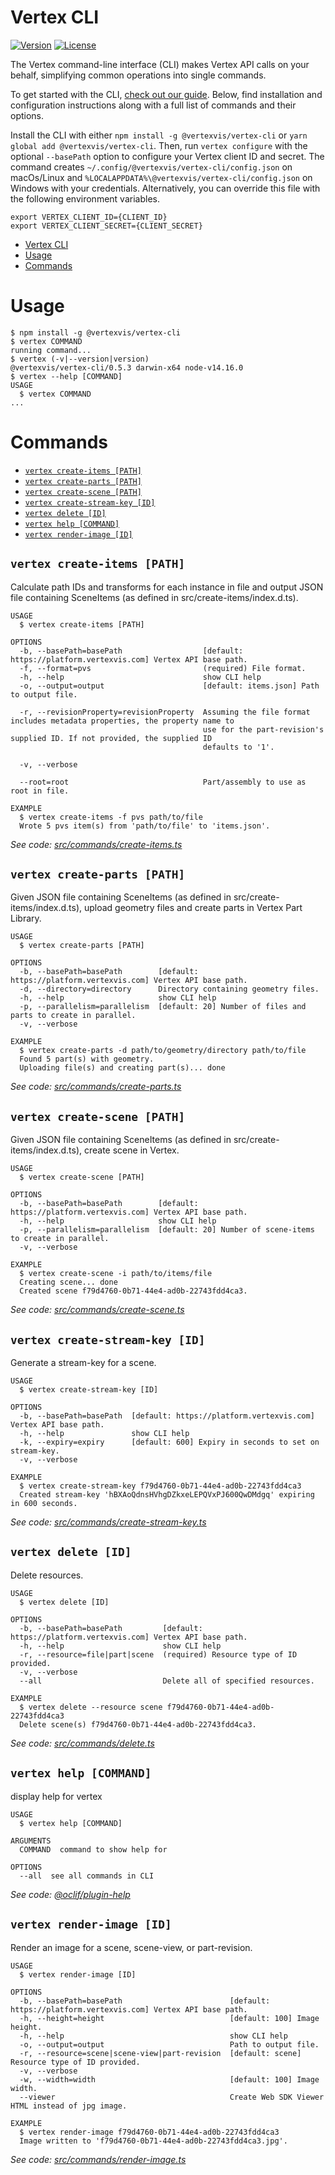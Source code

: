 # Vertex CLI

[![Version](https://img.shields.io/npm/v/@vertexvis/vertex-cli.svg)](https://www.npmjs.com/package/@vertexvis/vertex-cli)
[![License](https://img.shields.io/npm/l/@vertexvis/vertex-cli.svg)](https://github.com/Vertexvis/vertex-cli/blob/master/LICENSE)

The Vertex command-line interface (CLI) makes Vertex API calls on your behalf, simplifying common operations into single commands.

To get started with the CLI, [check out our guide](https://developer.vertexvis.com/docs/guides/import-data). Below, find installation and configuration instructions along with a full list of commands and their options. 

Install the CLI with either `npm install -g @vertexvis/vertex-cli` or `yarn global add @vertexvis/vertex-cli`. Then, run `vertex configure` with the optional `--basePath` option to configure your Vertex client ID and secret. The command creates `~/.config/@vertexvis/vertex-cli/config.json` on macOs/Linux and `%LOCALAPPDATA%\@vertexvis/vertex-cli/config.json` on Windows with your credentials. Alternatively, you can override this file with the following environment variables. 

```shell
export VERTEX_CLIENT_ID={CLIENT_ID}
export VERTEX_CLIENT_SECRET={CLIENT_SECRET}
```

<!-- toc -->
* [Vertex CLI](#vertex-cli)
* [Usage](#usage)
* [Commands](#commands)
<!-- tocstop -->

# Usage

<!-- usage -->
```sh-session
$ npm install -g @vertexvis/vertex-cli
$ vertex COMMAND
running command...
$ vertex (-v|--version|version)
@vertexvis/vertex-cli/0.5.3 darwin-x64 node-v14.16.0
$ vertex --help [COMMAND]
USAGE
  $ vertex COMMAND
...
```
<!-- usagestop -->

# Commands

<!-- commands -->
* [`vertex create-items [PATH]`](#vertex-create-items-path)
* [`vertex create-parts [PATH]`](#vertex-create-parts-path)
* [`vertex create-scene [PATH]`](#vertex-create-scene-path)
* [`vertex create-stream-key [ID]`](#vertex-create-stream-key-id)
* [`vertex delete [ID]`](#vertex-delete-id)
* [`vertex help [COMMAND]`](#vertex-help-command)
* [`vertex render-image [ID]`](#vertex-render-image-id)

## `vertex create-items [PATH]`

Calculate path IDs and transforms for each instance in file and output JSON file containing SceneItems (as defined in src/create-items/index.d.ts).

```
USAGE
  $ vertex create-items [PATH]

OPTIONS
  -b, --basePath=basePath                  [default: https://platform.vertexvis.com] Vertex API base path.
  -f, --format=pvs                         (required) File format.
  -h, --help                               show CLI help
  -o, --output=output                      [default: items.json] Path to output file.

  -r, --revisionProperty=revisionProperty  Assuming the file format includes metadata properties, the property name to
                                           use for the part-revision's supplied ID. If not provided, the supplied ID
                                           defaults to '1'.

  -v, --verbose

  --root=root                              Part/assembly to use as root in file.

EXAMPLE
  $ vertex create-items -f pvs path/to/file
  Wrote 5 pvs item(s) from 'path/to/file' to 'items.json'.
```

_See code: [src/commands/create-items.ts](https://github.com/Vertexvis/vertex-cli/blob/v0.5.3/src/commands/create-items.ts)_

## `vertex create-parts [PATH]`

Given JSON file containing SceneItems (as defined in src/create-items/index.d.ts), upload geometry files and create parts in Vertex Part Library.

```
USAGE
  $ vertex create-parts [PATH]

OPTIONS
  -b, --basePath=basePath        [default: https://platform.vertexvis.com] Vertex API base path.
  -d, --directory=directory      Directory containing geometry files.
  -h, --help                     show CLI help
  -p, --parallelism=parallelism  [default: 20] Number of files and parts to create in parallel.
  -v, --verbose

EXAMPLE
  $ vertex create-parts -d path/to/geometry/directory path/to/file
  Found 5 part(s) with geometry.
  Uploading file(s) and creating part(s)... done
```

_See code: [src/commands/create-parts.ts](https://github.com/Vertexvis/vertex-cli/blob/v0.5.3/src/commands/create-parts.ts)_

## `vertex create-scene [PATH]`

Given JSON file containing SceneItems (as defined in src/create-items/index.d.ts), create scene in Vertex.

```
USAGE
  $ vertex create-scene [PATH]

OPTIONS
  -b, --basePath=basePath        [default: https://platform.vertexvis.com] Vertex API base path.
  -h, --help                     show CLI help
  -p, --parallelism=parallelism  [default: 20] Number of scene-items to create in parallel.
  -v, --verbose

EXAMPLE
  $ vertex create-scene -i path/to/items/file
  Creating scene... done
  Created scene f79d4760-0b71-44e4-ad0b-22743fdd4ca3.
```

_See code: [src/commands/create-scene.ts](https://github.com/Vertexvis/vertex-cli/blob/v0.5.3/src/commands/create-scene.ts)_

## `vertex create-stream-key [ID]`

Generate a stream-key for a scene.

```
USAGE
  $ vertex create-stream-key [ID]

OPTIONS
  -b, --basePath=basePath  [default: https://platform.vertexvis.com] Vertex API base path.
  -h, --help               show CLI help
  -k, --expiry=expiry      [default: 600] Expiry in seconds to set on stream-key.
  -v, --verbose

EXAMPLE
  $ vertex create-stream-key f79d4760-0b71-44e4-ad0b-22743fdd4ca3
  Created stream-key 'hBXAoQdnsHVhgDZkxeLEPQVxPJ600QwDMdgq' expiring in 600 seconds.
```

_See code: [src/commands/create-stream-key.ts](https://github.com/Vertexvis/vertex-cli/blob/v0.5.3/src/commands/create-stream-key.ts)_

## `vertex delete [ID]`

Delete resources.

```
USAGE
  $ vertex delete [ID]

OPTIONS
  -b, --basePath=basePath         [default: https://platform.vertexvis.com] Vertex API base path.
  -h, --help                      show CLI help
  -r, --resource=file|part|scene  (required) Resource type of ID provided.
  -v, --verbose
  --all                           Delete all of specified resources.

EXAMPLE
  $ vertex delete --resource scene f79d4760-0b71-44e4-ad0b-22743fdd4ca3
  Delete scene(s) f79d4760-0b71-44e4-ad0b-22743fdd4ca3.
```

_See code: [src/commands/delete.ts](https://github.com/Vertexvis/vertex-cli/blob/v0.5.3/src/commands/delete.ts)_

## `vertex help [COMMAND]`

display help for vertex

```
USAGE
  $ vertex help [COMMAND]

ARGUMENTS
  COMMAND  command to show help for

OPTIONS
  --all  see all commands in CLI
```

_See code: [@oclif/plugin-help](https://github.com/oclif/plugin-help/blob/v3.2.2/src/commands/help.ts)_

## `vertex render-image [ID]`

Render an image for a scene, scene-view, or part-revision.

```
USAGE
  $ vertex render-image [ID]

OPTIONS
  -b, --basePath=basePath                        [default: https://platform.vertexvis.com] Vertex API base path.
  -h, --height=height                            [default: 100] Image height.
  -h, --help                                     show CLI help
  -o, --output=output                            Path to output file.
  -r, --resource=scene|scene-view|part-revision  [default: scene] Resource type of ID provided.
  -v, --verbose
  -w, --width=width                              [default: 100] Image width.
  --viewer                                       Create Web SDK Viewer HTML instead of jpg image.

EXAMPLE
  $ vertex render-image f79d4760-0b71-44e4-ad0b-22743fdd4ca3
  Image written to 'f79d4760-0b71-44e4-ad0b-22743fdd4ca3.jpg'.
```

_See code: [src/commands/render-image.ts](https://github.com/Vertexvis/vertex-cli/blob/v0.5.3/src/commands/render-image.ts)_
<!-- commandsstop -->
